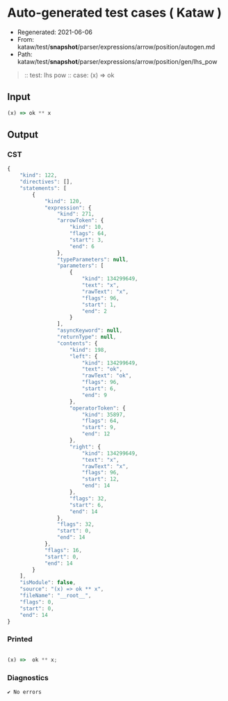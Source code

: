 # Auto-generated test cases ( Kataw )
- Regenerated: 2021-06-06
- From: kataw/test/__snapshot__/parser/expressions/arrow/position/autogen.md
- Path: kataw/test/__snapshot__/parser/expressions/arrow/position/gen/lhs_pow
> :: test: lhs pow
> :: case: (x) => ok
## Input

`````js
(x) => ok ** x
`````
## Output

### CST

```javascript
{
    "kind": 122,
    "directives": [],
    "statements": [
        {
            "kind": 120,
            "expression": {
                "kind": 271,
                "arrowToken": {
                    "kind": 10,
                    "flags": 64,
                    "start": 3,
                    "end": 6
                },
                "typeParameters": null,
                "parameters": [
                    {
                        "kind": 134299649,
                        "text": "x",
                        "rawText": "x",
                        "flags": 96,
                        "start": 1,
                        "end": 2
                    }
                ],
                "asyncKeyword": null,
                "returnType": null,
                "contents": {
                    "kind": 198,
                    "left": {
                        "kind": 134299649,
                        "text": "ok",
                        "rawText": "ok",
                        "flags": 96,
                        "start": 6,
                        "end": 9
                    },
                    "operatorToken": {
                        "kind": 35897,
                        "flags": 64,
                        "start": 9,
                        "end": 12
                    },
                    "right": {
                        "kind": 134299649,
                        "text": "x",
                        "rawText": "x",
                        "flags": 96,
                        "start": 12,
                        "end": 14
                    },
                    "flags": 32,
                    "start": 6,
                    "end": 14
                },
                "flags": 32,
                "start": 0,
                "end": 14
            },
            "flags": 16,
            "start": 0,
            "end": 14
        }
    ],
    "isModule": false,
    "source": "(x) => ok ** x",
    "fileName": "__root__",
    "flags": 0,
    "start": 0,
    "end": 14
}
```

### Printed

```javascript

(x) =>  ok ** x;
```

### Diagnostics

```javascript
✔ No errors
```

